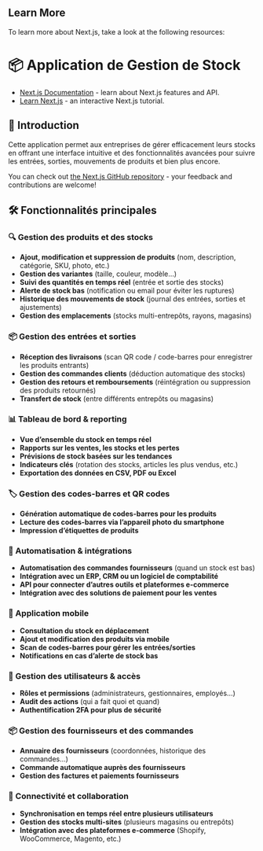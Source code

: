 
## Learn More

To learn more about Next.js, take a look at the following resources:
# 📦 Application de Gestion de Stock

- [Next.js Documentation](https://nextjs.org/docs) - learn about Next.js features and API.
- [Learn Next.js](https://nextjs.org/learn) - an interactive Next.js tutorial.
## 🚀 Introduction
Cette application permet aux entreprises de gérer efficacement leurs stocks en offrant une interface intuitive et des fonctionnalités avancées pour suivre les entrées, sorties, mouvements de produits et bien plus encore.

You can check out [the Next.js GitHub repository](https://github.com/vercel/next.js) - your feedback and contributions are welcome!
## 🛠 Fonctionnalités principales

### 🔍 Gestion des produits et des stocks
- **Ajout, modification et suppression de produits** (nom, description, catégorie, SKU, photo, etc.)
- **Gestion des variantes** (taille, couleur, modèle…)
- **Suivi des quantités en temps réel** (entrée et sortie des stocks)
- **Alerte de stock bas** (notification ou email pour éviter les ruptures)
- **Historique des mouvements de stock** (journal des entrées, sorties et ajustements)
- **Gestion des emplacements** (stocks multi-entrepôts, rayons, magasins)


### 📦 Gestion des entrées et sorties
- **Réception des livraisons** (scan QR code / code-barres pour enregistrer les produits entrants)
- **Gestion des commandes clients** (déduction automatique des stocks)
- **Gestion des retours et remboursements** (réintégration ou suppression des produits retournés)
- **Transfert de stock** (entre différents entrepôts ou magasins)


### 📊 Tableau de bord & reporting
- **Vue d’ensemble du stock en temps réel**
- **Rapports sur les ventes, les stocks et les pertes**
- **Prévisions de stock basées sur les tendances**
- **Indicateurs clés** (rotation des stocks, articles les plus vendus, etc.)
- **Exportation des données en CSV, PDF ou Excel**

### 🏷 Gestion des codes-barres et QR codes
- **Génération automatique de codes-barres pour les produits**
- **Lecture des codes-barres via l’appareil photo du smartphone**
- **Impression d’étiquettes de produits**

### 🚀 Automatisation & intégrations
- **Automatisation des commandes fournisseurs** (quand un stock est bas)
- **Intégration avec un ERP, CRM ou un logiciel de comptabilité**
- **API pour connecter d’autres outils et plateformes e-commerce**
- **Intégration avec des solutions de paiement pour les ventes**

### 📲 Application mobile
- **Consultation du stock en déplacement**
- **Ajout et modification des produits via mobile**
- **Scan de codes-barres pour gérer les entrées/sorties**
- **Notifications en cas d’alerte de stock bas**

### 🔐 Gestion des utilisateurs & accès
- **Rôles et permissions** (administrateurs, gestionnaires, employés…)
- **Audit des actions** (qui a fait quoi et quand)
- **Authentification 2FA pour plus de sécurité**

### 📦 Gestion des fournisseurs et des commandes
- **Annuaire des fournisseurs** (coordonnées, historique des commandes…)
- **Commande automatique auprès des fournisseurs**
- **Gestion des factures et paiements fournisseurs**

### 🔗 Connectivité et collaboration
- **Synchronisation en temps réel entre plusieurs utilisateurs**
- **Gestion des stocks multi-sites** (plusieurs magasins ou entrepôts)
- **Intégration avec des plateformes e-commerce** (Shopify, WooCommerce, Magento, etc.)
